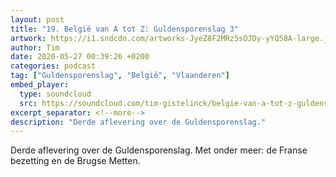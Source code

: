 ```yaml
---
layout: post
title: "19. België van A tot Z: Guldensporenslag 3"
artwork: https://i1.sndcdn.com/artworks-JyeZ8F2MRz5sOJDy-yYQ58A-large.jpg
author: Tim
date: 2020-05-27 00:39:26 +0200
categories: podcast
tag: ["Guldensporenslag", "België", "Vlaanderen"]
embed_player:
  type: soundcloud
  src: https://soundcloud.com/tim-gistelinck/belgie-van-a-tot-z-guldensporenslag-3
excerpt_separator: <!--more-->
description: "Derde aflevering over de Guldensporenslag."
---
```

Derde aflevering over de Guldensporenslag. Met onder meer: de Franse bezetting en de Brugse Metten.